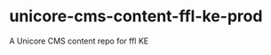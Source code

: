 unicore-cms-content-ffl-ke-prod
===============================

A Unicore CMS content repo for ffl KE
